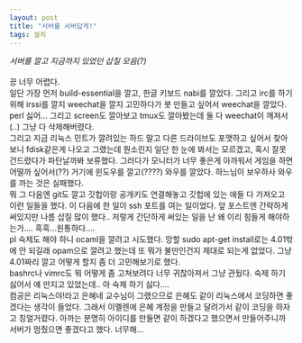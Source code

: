 ```yaml
---
layout: post
title: "서버를 서버답게!"
tags: 설치
---
```

*서버를 깔고 지금까지 있었던 삽질 모음(?)*<br><br>
끙 너무 어렵다.<br>
일단 가장 먼저 build-essential을 깔고, 한글 키보드 nabi를 깔았다. 그리고 irc를 하기 위해 irssi를 깔지 weechat을 깔지 고민하다가 봇 만들고 싶어서 weechat을 깔았다. perl 싫어... 그리고 screen도 깔아보고 tmux도 깔아봤는데 둘 다 weechat이 깨져서(..) 그냥 다 삭제해버렸다.<br>
그리고 지금 리눅스 민트가 깔려있는 하드 말고 다른 드라이브도 포맷하고 싶어서 찾아보니 fdisk같은게 나오고 그랬는데 뭔소린지 일단 한 눈에 봐서는 모르겠고, 혹시 잘못 건드렸다가 파탄날까봐 보류했다. 그러다가 모니터가 너무 좋은게 아까워서 게임을 하면 어떨까 싶어서(??) 거기에 윈도우를 깔고(????) 와우를 깔았다. 하느님이 보우하사 와우를 까는 것은 실패했다.<br>
뭐 그 다음엔 git도 깔고 깃헙이랑 공개키도 연결해놓고 깃헙에 있는 애들 다 가져오고 이런 일들을 했다. 이 다음에 한 일이 ssh 포트를 여는 일이었다. 앞 포스트엔 간략하게 써있지만 나름 삽질 많이 했다.. 저렇게 간단하게 써있는 일을 난 왜 이리 힘들게 해야하는가.... 흑흑...원통하다....<br>
pl 숙제도 해야 하니 ocaml을 깔려고 시도했다. 망할 sudo apt-get install로는 4.01밖에 안 되길래 opam으로 깔려고 했는데 또 뭐가 불만인건지 제대로 되는게 없었다. 그냥 4.01짜리 깔고 어떻게 할지 좀 더 고민해보기로 했다.<br>
bashrc나 vimrc도 뭐 어떻게 좀 고쳐보려다 너무 귀찮아져서 그냥 관뒀다. 숙제 하기 싫어서 얘 만지고 있었는데.. 아 숙제 하기 싫다....<br>
컴공은 리눅스야!라고 은혜네 교수님이 그랬으므로 은혜도 같이 리눅스에서 코딩하면 좋겠다는 생각이 들었다. 그래서 이멜렌에 은혜 계정을 만들고 달려가서 같이 코딩을 하자고 칭얼거렸다. 아까는 분명히 아이디를 만들면 같이 하겠다고 했으면서 만들어주니까 서버가 멈췄으면 좋겠다고 했다. 너무해...
